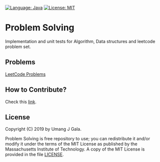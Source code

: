 [![Language: Java](https://img.shields.io/badge/Language-Java-yellow.svg)]()
[![License: MIT](https://img.shields.io/badge/License-MIT-orange.svg)](LICENSE)

# Problem Solving

Implementation and unit tests for Algorithm, Data structures and leetcode problem set.

## Problems

[LeetCode Problems](https://github.com/toumangg/problemsolving/wiki/LeetCode-Problems)


## How to Contribute?

Check this [link](https://github.com/toumangg/problemsolving/wiki/How-to-Contribute%3F).

## License
Copyright (C) 2019 by Umang J Gala.

Problem Solving is free repository to use; you can redistribute it and/or modify
it under the terms of the MIT License as published by the Massachusetts
Institute of Technology. A copy of the MIT License is provided in the file
[LICENSE](LICENSE).